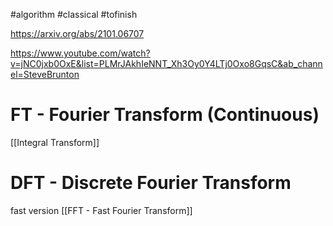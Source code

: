 #algorithm #classical #tofinish 

https://arxiv.org/abs/2101.06707

https://www.youtube.com/watch?v=jNC0jxb0OxE&list=PLMrJAkhIeNNT_Xh3Oy0Y4LTj0Oxo8GqsC&ab_channel=SteveBrunton

# FT - Fourier Transform (Continuous)

[[Integral Transform]]

# DFT - Discrete Fourier Transform


fast version [[FFT - Fast Fourier Transform]]